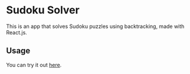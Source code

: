 # Sudoku Solver

This is an app that solves Sudoku puzzles using backtracking, made with React.js.

## Usage

You can try it out [here](https://vladciocoiu.github.io/sudoku-solver).
